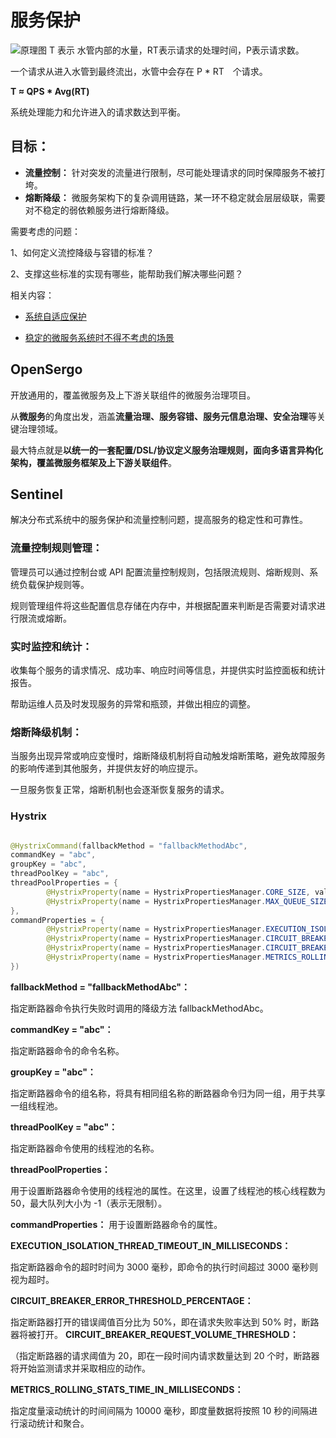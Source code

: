 # 服务保护


![原理图](https://jeasyplus.com/rate-limiting/limit.png)
 T 表示 水管内部的水量，RT表示请求的处理时间，P表示请求数。

一个请求从进入水管到最终流出，水管中会存在 P * RT　个请求。

**T ≈ QPS * Avg(RT)**

系统处理能力和允许进入的请求数达到平衡。

## 目标：

+ **流量控制：** 针对突发的流量进行限制，尽可能处理请求的同时保障服务不被打垮。
+ **熔断降级：** 微服务架构下的复杂调用链路，某一环不稳定就会层层级联，需要对不稳定的弱依赖服务进行熔断降级。

需要考虑的问题：

1、如何定义流控降级与容错的标准？

2、支撑这些标准的实现有哪些，能帮助我们解决哪些问题？

相关内容：

+ [系统自适应保护](http://sentinelguard.io/zh-cn/docs/system-adaptive-protection.html)

+ [稳定的微服务系统时不得不考虑的场景](https://help.aliyun.com/practice_detail/444294)

## OpenSergo

开放通用的，覆盖微服务及上下游关联组件的微服务治理项目。

从**微服务**的角度出发，涵盖**流量治理、服务容错、服务元信息治理、安全治理**等关键治理领域。

最大特点就是**以统一的一套配置/DSL/协议定义服务治理规则，面向多语言异构化架构，覆盖微服务框架及上下游关联组件**。

## Sentinel

解决分布式系统中的服务保护和流量控制问题，提高服务的稳定性和可靠性。

### 流量控制规则管理：

管理员可以通过控制台或 API 配置流量控制规则，包括限流规则、熔断规则、系统负载保护规则等。

规则管理组件将这些配置信息存储在内存中，并根据配置来判断是否需要对请求进行限流或熔断。


### 实时监控和统计：

收集每个服务的请求情况、成功率、响应时间等信息，并提供实时监控面板和统计报告。

帮助运维人员及时发现服务的异常和瓶颈，并做出相应的调整。

### 熔断降级机制：

当服务出现异常或响应变慢时，熔断降级机制将自动触发熔断策略，避免故障服务的影响传递到其他服务，并提供友好的响应提示。

一旦服务恢复正常，熔断机制也会逐渐恢复服务的请求。


### Hystrix

```java

@HystrixCommand(fallbackMethod = "fallbackMethodAbc",
commandKey = "abc",
groupKey = "abc",
threadPoolKey = "abc",
threadPoolProperties = {
        @HystrixProperty(name = HystrixPropertiesManager.CORE_SIZE, value = "50"),
        @HystrixProperty(name = HystrixPropertiesManager.MAX_QUEUE_SIZE, value = "-1"),
},
commandProperties = {
        @HystrixProperty(name = HystrixPropertiesManager.EXECUTION_ISOLATION_THREAD_TIMEOUT_IN_MILLISECONDS, value = "3000"),
        @HystrixProperty(name = HystrixPropertiesManager.CIRCUIT_BREAKER_ERROR_THRESHOLD_PERCENTAGE, value = "50"),
        @HystrixProperty(name = HystrixPropertiesManager.CIRCUIT_BREAKER_REQUEST_VOLUME_THRESHOLD, value = "20"),
        @HystrixProperty(name = HystrixPropertiesManager.METRICS_ROLLING_STATS_TIME_IN_MILLISECONDS, value = "10000"),
})
```
**fallbackMethod = "fallbackMethodAbc"：**

指定断路器命令执行失败时调用的降级方法 fallbackMethodAbc。


**commandKey = "abc"：**

指定断路器命令的命令名称。



**groupKey = "abc"：**

指定断路器命令的组名称，将具有相同组名称的断路器命令归为同一组，用于共享一组线程池。



**threadPoolKey = "abc"：**

指定断路器命令使用的线程池的名称。



**threadPoolProperties：**

用于设置断路器命令使用的线程池的属性。在这里，设置了线程池的核心线程数为 50，最大队列大小为 -1（表示无限制）。



**commandProperties：** 用于设置断路器命令的属性。

**EXECUTION_ISOLATION_THREAD_TIMEOUT_IN_MILLISECONDS：**

指定断路器命令的超时时间为 3000 毫秒，即命令的执行时间超过 3000 毫秒则视为超时。

**CIRCUIT_BREAKER_ERROR_THRESHOLD_PERCENTAGE：**

指定断路器打开的错误阈值百分比为 50%，即在请求失败率达到 50% 时，断路器将被打开。
**CIRCUIT_BREAKER_REQUEST_VOLUME_THRESHOLD：**

（指定断路器的请求阈值为 20，即在一段时间内请求数量达到 20 个时，断路器将开始监测请求并采取相应的动作。

**METRICS_ROLLING_STATS_TIME_IN_MILLISECONDS：**

指定度量滚动统计的时间间隔为 10000 毫秒，即度量数据将按照 10 秒的间隔进行滚动统计和聚合。








